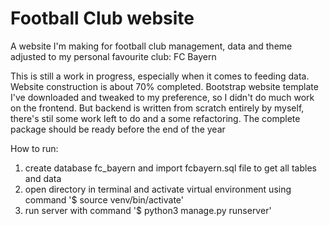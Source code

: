 # Football Club website
 A website I'm making for football club management, data and theme adjusted to my personal favourite club: FC Bayern
 
 This is still a work in progress, especially when it comes to feeding data. Website construction is about 70% completed.
 Bootstrap website template I've downloaded and tweaked to my preference, so I didn't do much work on the frontend.
 But backend is written from scratch entirely by myself, there's stil some work left to do and a some refactoring.
 The complete package should be ready before the end of the year
 
 How to run:
 1. create database fc_bayern and import fcbayern.sql file to get all tables and data
 2. open directory in terminal and activate virtual environment using command '$ source venv/bin/activate'
 3. run server with command '$ python3 manage.py runserver'
 

